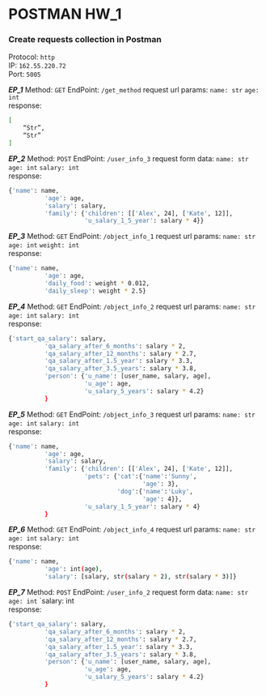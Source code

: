 # POSTMAN HW_1

### Create requests collection in Postman
Protocol: `http`  
IP: `162.55.220.72`  
Port: `5005`  

***EP_1***
Method: `GET`
EndPoint: `/get_method`
request url params: 
 `name: str`
 `age: int`  
response:  
```sh 
[
    “Str”,
    “Str”
]
```

***EP_2***
Method: `POST`
EndPoint: `/user_info_3`
request form data: 
 `name: str`
 `age: int`
 `salary: int`  
response:  
```sh
{'name': name,
          'age': age,
          'salary': salary,
          'family': {'children': [['Alex', 24], ['Kate', 12]],
                     'u_salary_1_5_year': salary * 4}}
```

***EP_3***
Method: `GET`
EndPoint: `/object_info_1`
request url params: 
 `name: str`
 `age: int`
 `weight: int`  
response:  
```sh
{'name': name,
          'age': age,
          'daily_food': weight * 0.012,
          'daily_sleep': weight * 2.5}
```
***EP_4***
Method: `GET`
EndPoint: `/object_info_2`
request url params: 
 `name: str`
 `age: int`
 `salary: int`  
response:  
```sh
{'start_qa_salary': salary,
          'qa_salary_after_6_months': salary * 2,
          'qa_salary_after_12_months': salary * 2.7,
          'qa_salary_after_1.5_year': salary * 3.3,
          'qa_salary_after_3.5_years': salary * 3.8,
          'person': {'u_name': [user_name, salary, age],
                     'u_age': age,
                     'u_salary_5_years': salary * 4.2}
          }
```
***EP_5***
Method: `GET`
EndPoint: `/object_info_3`
request url params: 
 `name: str`
 `age: int`
 `salary: int`  
response:  
```sh
{'name': name,
          'age': age,
          'salary': salary,
          'family': {'children': [['Alex', 24], ['Kate', 12]],
                     'pets': {'cat':{'name':'Sunny',
                                     'age': 3},
                              'dog':{'name':'Luky',
                                     'age': 4}},
                     'u_salary_1_5_year': salary * 4}
          }
```
***EP_6***
Method: `GET`
EndPoint: `/object_info_4`
request url params: 
 `name: str`
 `age: int`
 `salary: int`      
response:  
```sh 
{'name': name,
          'age': int(age),
          'salary': [salary, str(salary * 2), str(salary * 3)]}
```

***EP_7***
Method: `POST`
EndPoint: `/user_info_2`
request form data: 
`name: str`
`age: int`
`salary: int  
response:
```sh 
{'start_qa_salary': salary,
          'qa_salary_after_6_months': salary * 2,
          'qa_salary_after_12_months': salary * 2.7,
          'qa_salary_after_1.5_year': salary * 3.3,
          'qa_salary_after_3.5_years': salary * 3.8,
          'person': {'u_name': [user_name, salary, age],
                     'u_age': age,
                     'u_salary_5_years': salary * 4.2}
          }
```          
